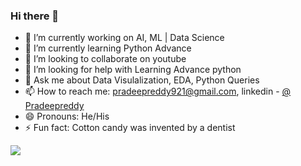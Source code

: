 ### Hi there 👋

- 🔭 I’m currently working on AI, ML | Data Science
- 🌱 I’m currently learning Python Advance
- 👯 I’m looking to collaborate on youtube
- 🤔 I’m looking for help with Learning Advance python
- 💬 Ask me about Data Visulalization, EDA, Python Queries 
- 📫 How to reach me: pradeepreddy921@gmail.com,
     linkedin - [@ Pradeepreddy](https://www.linkedin.com/in/pradeep-reddy-6246bb16b?lipi=urn%3Ali%3Apage%3Ad_flagship3_profile_view_base_contact_details%3BoineALqKRyOLFq%2FmCFbbew%3D%3D)
- 😄 Pronouns: He/His
- ⚡ Fun fact: Cotton candy was invented by a dentist


<img src="https://github-readme-stats.vercel.app/api?username=pdp-redi&&show_icons=true&title_colour=ffffff&icon_color=bb2acf&text_color=daf7dc&bg_color=151515">

